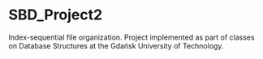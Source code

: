 # SBD_Project2

Index-sequential file organization. Project implemented as part of classes on Database Structures at the Gdańsk University of Technology.
